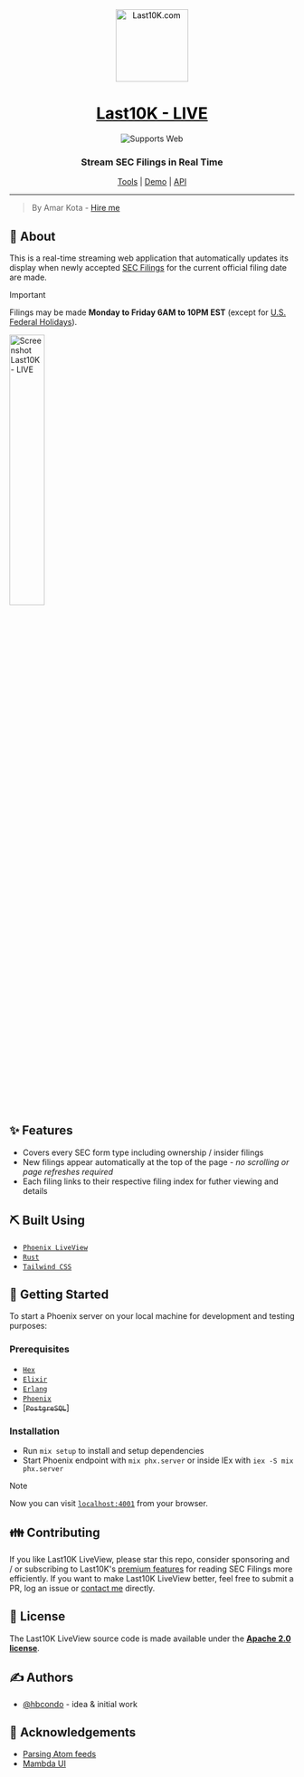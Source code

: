 <div align="center">
  <a href="https://last10k.com/" style="color: black;">
    <img alt="Last10K.com" src="https://last10k.com/icon.png" width="128" height="128">
    <h1>Last10K - LIVE</h1>
  </a>
</div>

<div align="center">
  <!-- Web -->
  <img alt="Supports Web" longdesc="Supports Web" src="https://img.shields.io/badge/web-4630EB.svg?style=flat-square&logo=GOOGLE-CHROME&labelColor=4285F4&logoColor=fff" />

  <h3 align="center">Stream SEC Filings in Real Time</h3>
  <a href="https://last10k.com">Tools</a> | <a href="https://live.last10k.com">Demo</a> | <a href="https://rapidapi.com/last10k/api/sec-filings/">API</a>
</div>

---
> By Amar Kota - [Hire me](https://amarkota.com/resume)

## 🧐 About
This is a real-time streaming web application that automatically updates its display when newly accepted [SEC Filings](https://en.wikipedia.org/wiki/SEC_filing) for the current official filing date are made. 

> [!IMPORTANT]
> Filings may be made **Monday to Friday 6AM to 10PM EST** (except for [U.S. Federal Holidays](https://www.sec.gov/info/edgar/fedholiday.htm)).

[<img alt="Screenshot Last10K - LIVE" src="https://github.com/hbcondo/last10k_liveview/assets/306958/25138835-c501-4759-9008-4a73861ff120" width="35%" alt="Last10K - Streaming SEC Filings" />](https://github.com/hbcondo/last10k_liveview/assets/306958/25138835-c501-4759-9008-4a73861ff120)

## ✨ Features
- Covers every SEC form type including ownership / insider filings
- New filings appear automatically at the top of the page - *no scrolling or page refreshes required*
- Each filing links to their respective filing index for futher viewing and details

## ⛏️ Built Using
- [```Phoenix LiveView```](https://github.com/phoenixframework/phoenix_live_view)
- [```Rust```](https://www.rust-lang.org)
- [```Tailwind CSS```](https://tailwindcss.com)

## 🏁 Getting Started
To start a Phoenix server on your local machine for development and testing purposes:

### Prerequisites
- [```Hex```](https://hex.pm)
- [```Elixir```](https://elixir-lang.org/install.html)
- [```Erlang```](https://hexdocs.pm/phoenix/installation.html#erlang-24-or-later)
- [```Phoenix```](https://hexdocs.pm/phoenix/installation.html#phoenix)
- [~~```PostgreSQL```~~]

### Installation
  * Run `mix setup` to install and setup dependencies
  * Start Phoenix endpoint with `mix phx.server` or inside IEx with `iex -S mix phx.server`

> [!NOTE]
> Now you can visit [`localhost:4001`](http://localhost:4001) from your browser.

## 👪 Contributing
If you like Last10K LiveView, please star this repo, consider sponsoring and / or subscribing to Last10K's [premium features](https://last10k.com/features) for reading SEC Filings more efficiently. If you want to make Last10K LiveView better, feel free to submit a PR, log an issue or [contact me](https://amarkota.com/contact) directly.

## 🔖 License
The Last10K LiveView source code is made available under the [**Apache 2.0 license**](LICENSE).

## ✍️ Authors
- [@hbcondo](https://github.com/hbcondo) - idea & initial work

## 🎉 Acknowledgements
- [Parsing Atom feeds](https://github.com/avencera/fast_rss/issues/20)
- [Mambda UI](https://mambaui.com)
